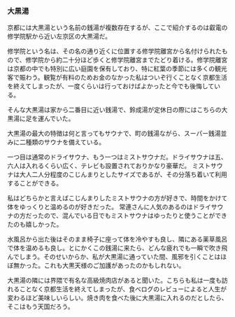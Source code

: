 ### 大黒湯

京都には大黒湯という名前の銭湯が複数存在するが、ここで紹介するのは叡電の修学院駅から近い左京区の大黒湯だ。

修学院という名は、その名の通り近くに位置する修学院離宮から名付けられたもので、修学院から約二十分ほど歩くと修学院離宮までたどり着ける。修学院離宮は京都の中でも特別に広い庭園を保有しており、特に紅葉の季節には多くの観光客で賑わう。観覧が有料のためお金のなかった私はついぞ行くことなく京都生活を終えてしまったが、一度くらいは行っておけばよかったと今でも後悔している。

そんな大黒湯は家から二番目に近い銭湯で、鈴成湯が定休日の際にはこちらの大黒湯に足を運んでいた。

大黒湯の最大の特徴は何と言ってもサウナで、町の銭湯ながら、スーパー銭湯並みに二種類のサウナを備えている。

一つ目は通常のドライサウナ、もう一つはミストサウナだ。ドライサウナは五、六人は入れるくらい広く、テレビも設置されておりかなり豪華だ。
ミストサウナは大人二人分程度のこじんまりとしたサイズであるが、その分落ち着いて利用することができる。

私はどちらかと言えばこじんまりしたミストサウナの方が好きで、時間をかけて体をゆっくりと温めるのが好きだった。
常連さんに人気のあるのはドライサウナの方だったので、混んでいる日でもミストサウナはゆったりと使うことができたのも嬉しかった。

水風呂から出た後はそのまま椅子に座って体を冷やすも良し、隣にある薬草風呂で体を温めるも良し。とにかくこの銭湯に来たら、どんな疲れでも一瞬で吹き飛んでしまう。そのせいからか、私が大黒湯に通っていた間、風邪を引くことはほぼ無かった。これも大黒天様のご加護があったのかもしれない。

大黒湯の隣には界隈で有名な高級焼肉店があると聞いた。こちらも私は一度も訪れることなく京都生活を終えてしまったが、食べログのレビューによると人生が変わるほど美味しいらしい。焼き肉を食べた後に大黒湯に入れるのだとしたら、そこはもう天国だろう。
